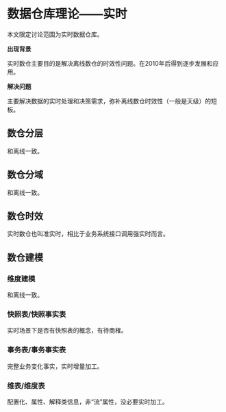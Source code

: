 # 数据仓库理论——实时

本文限定讨论范围为实时数据仓库。

**出现背景**

实时数仓主要目的是解决离线数仓的时效性问题。在2010年后得到逐步发展和应用。

**解决问题**

主要解决数据的实时处理和决策需求，弥补离线数仓时效性（一般是天级）的短板。

## 数仓分层

和离线一致。

## 数仓分域

和离线一致。

## 数仓时效

实时数仓也叫准实时，相比于业务系统接口调用强实时而言。

## 数仓建模

### 维度建模

和离线一致。

### 快照表/快照事实表

实时场景下是否有快照表的概念，有待商榷。

### 事务表/事务事实表

完整业务变化事实，实时增量加工。

### 维表/维度表

配置化、属性、解释类信息，非“流”属性，没必要实时加工。

